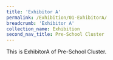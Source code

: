 ```yaml
---
title: 'Exhibitor A'
permalink: /Exhibition/01-ExhibitorA/
breadcrumb: 'Exhibitor A'
collection_name: Exhibition
second_nav_title: Pre-School Cluster
---
```


<div>
This is ExhibitorA of Pre-School Cluster.
</div>
